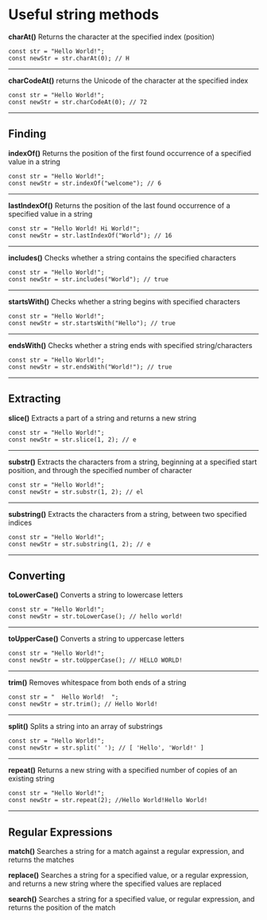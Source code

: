 # Useful string methods

**charAt()** Returns the character at the specified index (position)

```
const str = "Hello World!";
const newStr = str.charAt(0); // H
```
---

**charCodeAt()** returns the Unicode of the character at the specified index

```
const str = "Hello World!";
const newStr = str.charCodeAt(0); // 72
```
---


## Finding

**indexOf()** Returns the position of the first found occurrence of a specified value in a string

```
const str = "Hello World!";
const newStr = str.indexOf("welcome"); // 6
```
---

**lastIndexOf()** Returns the position of the last found occurrence of a specified value in a string

```
const str = "Hello World! Hi World!";
const newStr = str.lastIndexOf("World"); // 16
```
---

**includes()** Checks whether a string contains the specified characters

```
const str = "Hello World!";
const newStr = str.includes("World"); // true
```
---

**startsWith()** Checks whether a string begins with specified characters

```
const str = "Hello World!";
const newStr = str.startsWith("Hello"); // true
```
---

**endsWith()** Checks whether a string ends with specified string/characters

```
const str = "Hello World!";
const newStr = str.endsWith("World!"); // true
```
---


## Extracting

**slice()** Extracts a part of a string and returns a new string

```
const str = "Hello World!";
const newStr = str.slice(1, 2); // e
```
---

**substr()** Extracts the characters from a string, beginning at a specified start position, and through the specified number of character

```
const str = "Hello World!";
const newStr = str.substr(1, 2); // el
```
---

**substring()** Extracts the characters from a string, between two specified indices

```
const str = "Hello World!";
const newStr = str.substring(1, 2); // e
```
---


## Converting

**toLowerCase()** Converts a string to lowercase letters

```
const str = "Hello World!";
const newStr = str.toLowerCase(); // hello world!
```
---

**toUpperCase()** Converts a string to uppercase letters

```
const str = "Hello World!";
const newStr = str.toUpperCase(); // HELLO WORLD!

```
---

**trim()** Removes whitespace from both ends of a string

```
const str = "  Hello World!  ";
const newStr = str.trim(); // Hello World!

```
---

**split()** Splits a string into an array of substrings

```
const str = "Hello World!";
const newStr = str.split(' '); // [ 'Hello', 'World!' ]
```
---

**repeat()** Returns a new string with a specified number of copies of an existing string

```
const str = "Hello World!";
const newStr = str.repeat(2); //Hello World!Hello World!

```
---


## Regular Expressions

**match()** Searches a string for a match against a regular expression, and returns the matches

**replace()** Searches a string for a specified value, or a regular expression, and returns a new string where the specified values are replaced

**search()** Searches a string for a specified value, or regular expression, and returns the position of the match
